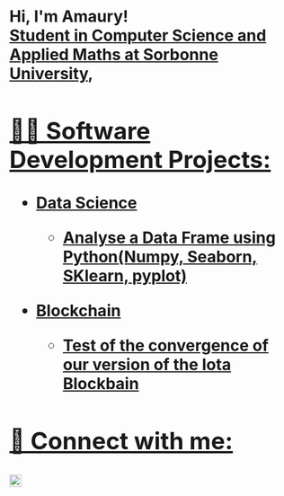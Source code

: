 <h1>Hi, I'm Amaury! <br/><a href="https://github.com/joshmadakor1">Student in Computer Science and Applied Maths at Sorbonne University</a>, <a href="https://www.linkedin.com/in/amaury-rodriguez-le-mazou/">

<h2>👨‍💻 Software Development Projects:</h2>


- <b>Data Science</b>
  - Analyse a Data Frame using Python(Numpy, Seaborn, SKlearn, pyplot)
  
- <b>Blockchain</b>
  - Test of the convergence of our version of the Iota Blockbain 


<h2> 🤳 Connect with me:</h2>


[<img align="left" alt="JoshMadakor | LinkedIn" width="22px" src="https://cdn.jsdelivr.net/npm/simple-icons@v3/icons/linkedin.svg" />][linkedin]


[linkedin]: https://www.linkedin.com/in/amaury-rodriguez-le-mazou/

<!--
**joshmadakor1/joshmadakor1** is a ✨ _special_ ✨ repository because its `README.md` (this file) appears on your GitHub profile.

Here are some ideas to get you started:

- 🔭 I’m currently working on ...
- 🌱 I’m currently learning ...
- 👯 I’m looking to collaborate on ...
- 🤔 I’m looking for help with ...
- 💬 Ask me about ...
- 📫 How to reach me: ...
- 😄 Pronouns: ...
- ⚡ Fun fact: ...
-->
